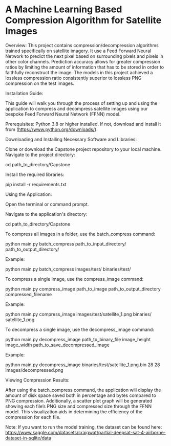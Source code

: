 # A Machine Learning Based Compression Algorithm for Satellite Images 

Overview:
This project contains compression/decompression algorithms trained specifically on satellite imagery. It use a Feed Forward Neural Network to predict the next pixel based on surrounding pixels and pixels in other color channels. Prediction accuracy allows for greater compression ratios by limiting the amount of information that has to be stored in order to faithfully reconstruct the image. The models in this project achieved a lossless compression ratio consistently superior to lossless PNG compression on the test images.

Installation Guide:

This guide will walk you through the process of setting up and using the application to compress and decompress satellite images using our bespoke Feed Forward Neural Network (FFNN) model.

Prerequisites:
Python 3.8 or higher installed. If not, download and install it from (https://www.python.org/downloads/).

Downloading and Installing Necessary Software and Libraries:

Clone or download the Capstone project repository to your local machine.
Navigate to the project directory:

cd path_to_directory/Capstone

Install the required libraries:

pip install -r requirements.txt


Using the Application:

Open the terminal or command prompt.

Navigate to the application's directory:

cd path_to_directory/Capstone

To compress all images in a folder, use the batch_compress command:

python main.py batch_compress path_to_input_directory/ path_to_output_directory/

Example:

python main.py batch_compress images/test/ binaries/test/

To compress a single image, use the compress_image command:

python main.py compress_image path_to_image path_to_output_directory compressed_filename

Example:

python main.py compress_image images/test/satellite_1.png binaries/ satellite_1.png

To decompress a single image, use the decompress_image command:

python main.py decompress_image path_to_binary_file image_height image_width path_to_save_decompressed_image

Example:

python main.py decompress_image binaries/test/satellite_1.png.bin 28 28 images/decompressed.png

Viewing Compression Results:

After using the batch_compress command, the application will display the amount of disk space saved both in percentage and bytes compared to PNG compression. Additionally, a scatter plot graph will be generated showing each file’s PNG size and compressed size through the FFNN model. This visualization aids in determining the efficiency of the compression for each file.


Note: If you want to run the model training, the dataset can be found here:
https://www.kaggle.com/datasets/craigwat/partial-deepsat-sat-4-airborne-dataset-in-sqlite/data
